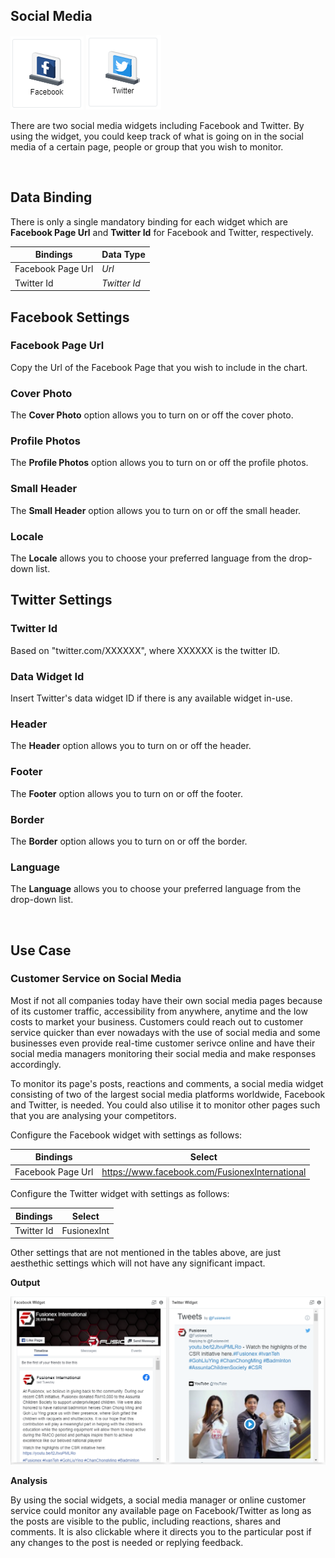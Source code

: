 ## Social Media

![Facebook](./images/social-media/facebook.PNG) ![Twitter](./images/social-media/twitter.PNG) 

There are two social media widgets including Facebook and Twitter. By using the widget, you could keep track
of what is going on in the social media of a certain page, people or group that you wish to monitor.

<br/>

## Data Binding

There is only a single mandatory binding for each widget which are **Facebook Page Url** and **Twitter Id** for Facebook and Twitter, respectively.

|Bindings|Data Type|
|---|---|
|Facebook Page Url|*Url*|
|Twitter Id|*Twitter Id*|

## Facebook Settings

### Facebook Page Url

Copy the Url of the Facebook Page that you wish to include in the chart.

### Cover Photo

The **Cover Photo** option allows you to turn on or off the cover photo.

### Profile Photos

The **Profile Photos** option allows you to turn on or off the profile photos.

### Small Header

The **Small Header** option allows you to turn on or off the small header.

### Locale

The **Locale** allows you to choose your preferred language from the drop-down list.

## Twitter Settings

### Twitter Id

Based on "twitter.com/XXXXXX", where XXXXXX is the twitter ID.

### Data Widget Id

Insert Twitter's data widget ID if there is any available widget in-use.

### Header

The **Header** option allows you to turn on or off the header.

### Footer

The **Footer** option allows you to turn on or off the footer.

### Border 

The **Border** option allows you to turn on or off the border.

### Language

The **Language** allows you to choose your preferred language from the drop-down list.

<br/>

## Use Case
### Customer Service on Social Media
Most if not all companies today have their own social media pages because of its customer traffic,
accessibility from anywhere, anytime and the low costs to market your business. Customers could reach out to
customer service quicker than ever nowadays with the use of social media and some businesses even provide
real-time customer serivce online and have their social media managers monitoring their social media and
make responses accordingly.

To monitor its page's posts, reactions and comments, a social media widget consisting of two of the largest
social media platforms worldwide, Facebook and Twitter, is needed. You could also utilise it to monitor
other pages such that you are analysing your competitors.

Configure the Facebook widget with settings as follows:

|Bindings|Select|
|---|---|
|Facebook Page Url|https://www.facebook.com/FusionexInternational|

Configure the Twitter widget with settings as follows:

|Bindings|Select|
|---|---|
|Twitter Id|FusionexInt|

Other settings that are not mentioned in the tables above, are just aesthethic settings which will not have any
significant impact.

**Output**

![Social Media](./images/social-media/social_media_output.PNG)

**Analysis**

By using the social widgets, a social media manager or online customer service could monitor any available 
page on Facebook/Twitter as long as the posts are visible to the public, including reactions, shares and 
comments. It is also clickable where it directs you to the particular post if any changes to the post is
needed or replying feedback.
